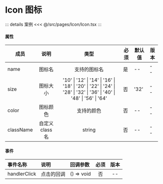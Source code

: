 # Icon 图标

::: details 案例
<<< @/src/pages/Icon/Icon.tsx
:::

#### 属性

| 成员      |      说明       |                                                         类型                                                         | 必须 | 默认值 | 版本 |
| --------- | :-------------: | :------------------------------------------------------------------------------------------------------------------: | ---- | ------ | ---- |
| name      |     图标名      |                                                     支持的图标名                                                     | 是   | --     | --   |
| size      |    图标大小     | '10' \| '12' \| '14' \| '16' \| '18' \| '20' \| '22' \| '24' \| '28' \| '32' \| '36' \| '40' \| '48' \| '56' \| '64' | 否   | '32'   | --   |
| color     |    图标颜色     |                                                      支持的颜色                                                      | 否   | --     | --   |
| className | 自定义 class 名 |                                                        string                                                        | 否   | --     | --   |

#### 事件

| 事件名称     | 说明       | 回调参数   | 必须 | 版本 |
| :----------- | :--------- | :--------- | :--: | :--: |
| handlerClick | 点击的回调 | () => void |  否  |  --  |
